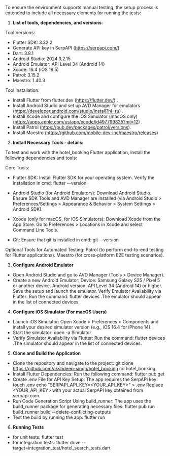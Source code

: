 To ensure the environment supports manual testing, the setup process is extended to include all necessary elements for running the tests:
1. **List of tools, dependencies, and versions**:

Tool Versions:

- Flutter SDK: 3.32.2
- Generate API key in SerpAPI (https://serpapi.com/) 
- Dart: 3.8.1
- Android Studio: 2024.3.2.15
- Android Emulator: API Level 34 (Android 14)
- Xcode: 16.4  (iOS 18.5)
- Patrol: 3.15.2  
- Maestro: 1.40.3

Tool Installation:
- Install Flutter from flutter.dev (https://flutter.dev/) .
- Install Android Studio and set up AVD Manager for emulators (https://developer.android.com/studio/install?hl=ru) .
- Install Xcode and configure the iOS Simulator (macOS only) (https://apps.apple.com/us/app/xcode/id497799835?mt=12) .
- Install Patrol (https://pub.dev/packages/patrol/versions).
- Install Maestro (https://github.com/mobile-dev-inc/maestro/releases)

2. **Install Necessary Tools - details:**
   
To test and work with the hotel_booking Flutter application, install the following dependencies and tools:

Core Tools:
 - Flutter SDK:
Install Flutter SDK for your operating system.
Verify the installation in cmd:
flutter --version

 - Android Studio (for Android Emulators):
Download Android Studio.
Ensure SDK Tools and AVD Manager are installed (via Android Studio > Preferences/Settings > Appearance & Behavior > System Settings > Android SDK).

- Xcode (only for macOS, for iOS Simulators):
Download Xcode from the App Store.
Go to Preferences > Locations in Xcode and select Command Line Tools.

- Git:
Ensure that git is installed in cmd:
git --version

Optional Tools for Automated Testing:
Patrol (to perform end-to-end testing for Flutter applications).
Maestro (for cross-platform E2E testing scenarios).

3. **Configure Android Emulator**
 - Open Android Studio and go to AVD Manager (Tools > Device Manager).
 - Create a new Android Emulator:
Device: Samsung Galaxy S25 / Pixel 5 or another device.
Android version:  API Level 34 (Android 14) or higher.
Save the setup and launch the emulator.
Verify Emulator Availability via Flutter: Run the command:
     flutter devices
.The emulator should appear in the list of connected devices.

4. **Configure iOS Simulator (For macOS Users)**
 - Launch iOS Simulator:
Open Xcode > Preferences > Components and install your desired simulator version (e.g., iOS 16.4 for iPhone 14).
- Start the simulator:
      open -a Simulator
 - Verify Simulator Availability via Flutter: Run the command:
      flutter devices
.The simulator should appear in the list of connected devices.

5. **Clone and Build the Application**
 - Clone the repository and navigate to the project:
      git clone https://github.com/akshdeep-singh/hotel_booking
      cd hotel_booking
 - Install Flutter Dependencies: Run the following command: 
      flutter pub get
 - Create .env File for API Key Setup: The app requires the SerpAPI key:
      touch .env
      echo "SERPAPI_API_KEY=<YOUR_API_KEY>" > .env
  Replace <YOUR_API_KEY> with your actual SerpAPI key obtained from serpapi.com.
 - Run Code Generation Script Using build_runner: The app uses the build_runner package for generating necessary files:
      flutter pub run build_runner build --delete-conflicting-outputs
 - Test the build by running the app:
      flutter run

6. **Running Tests**
 - for unit tests: 
       flutter test
 - for integration tests:
       flutter drive --target=integration_test/hotel_search_tests.dart

